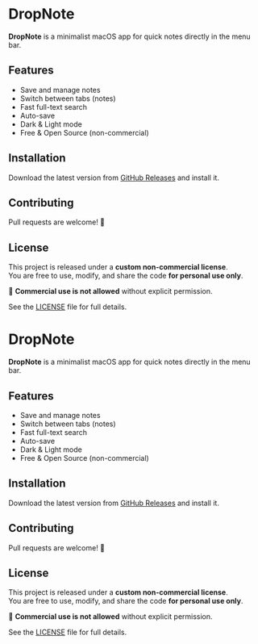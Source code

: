 # DropNote

**DropNote** is a minimalist macOS app for quick notes directly in the menu bar.

## Features
- Save and manage notes  
- Switch between tabs (notes)  
- Fast full-text search  
- Auto-save  
- Dark & Light mode  
- Free & Open Source (non-commercial)  

## Installation
Download the latest version from [GitHub Releases](https://github.com/yourrepo/dropnote/releases) and install it.

## Contributing
Pull requests are welcome! 📝  

## License
This project is released under a **custom non-commercial license**.  
You are free to use, modify, and share the code **for personal use only**.  

🚫 **Commercial use is not allowed** without explicit permission.  

See the [LICENSE](./LICENSE) file for full details.  
# DropNote

**DropNote** is a minimalist macOS app for quick notes directly in the menu bar.

## Features
- Save and manage notes  
- Switch between tabs (notes)  
- Fast full-text search  
- Auto-save  
- Dark & Light mode  
- Free & Open Source (non-commercial)  

## Installation
Download the latest version from [GitHub Releases](https://github.com/yourrepo/dropnote/releases) and install it.

## Contributing
Pull requests are welcome! 📝  

## License
This project is released under a **custom non-commercial license**.  
You are free to use, modify, and share the code **for personal use only**.  

🚫 **Commercial use is not allowed** without explicit permission.  

See the [LICENSE](./LICENSE) file for full details.  

